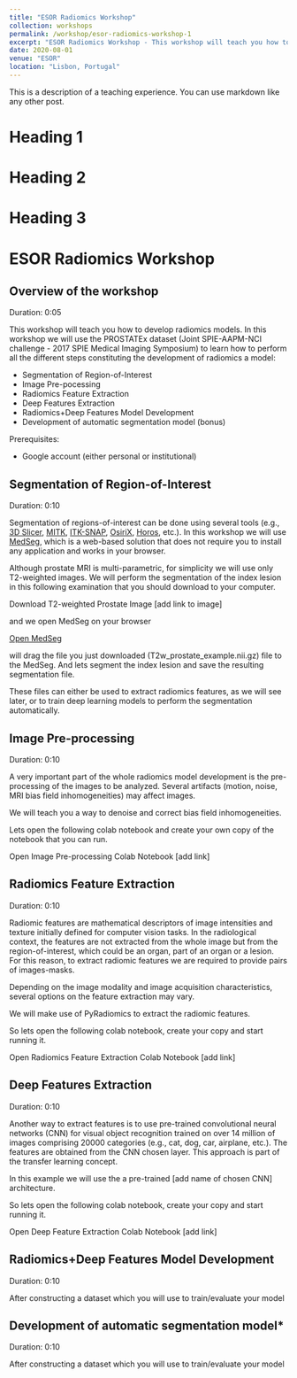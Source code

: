 ```yaml
---
title: "ESOR Radiomics Workshop"
collection: workshops
permalink: /workshop/esor-radiomics-workshop-1
excerpt: "ESOR Radiomics Workshop - This workshop will teach you how to develop radiomics models."
date: 2020-08-01
venue: "ESOR"
location: "Lisbon, Portugal"
---
```


This is a description of a teaching experience. You can use markdown like any other post.

Heading 1
======

Heading 2
======

Heading 3
======

# ESOR Radiomics Workshop

## Overview of the workshop
Duration: 0:05

This workshop will teach you how to develop radiomics models. In this workshop we will use the PROSTATEx dataset (Joint 
SPIE-AAPM-NCI challenge - 2017 SPIE Medical Imaging Symposium) to learn how to perform all the different steps 
constituting the development of radiomics a model:

* Segmentation of Region-of-Interest 
* Image Pre-pocessing
* Radiomics Feature Extraction
* Deep Features Extraction
* Radiomics+Deep Features Model Development
* Development of automatic segmentation model (bonus)

Prerequisites:

* Google account (either personal or institutional)

## Segmentation of Region-of-Interest
Duration: 0:10

Segmentation of regions-of-interest can be done using several tools (e.g., 
<a href="https://www.slicer.org" target="_blank">3D Slicer</a>, 
<a href="https://www.mitk.org/wiki/The_Medical_Imaging_Interaction_Toolkit_(MITK)" target="_blank">MITK</a>, 
<a href="http://www.itksnap.org/pmwiki/pmwiki.php" target="_blank">ITK-SNAP</a>, 
<a href="https://www.osirix-viewer.com" target="_blank">OsiriX</a>, 
<a href="https://horosproject.org" target="_blank">Horos</a>, etc.). In this 
workshop we will use 
<a href="http://htmlsegmentation.s3.eu-north-1.amazonaws.com/index.html" target="_blank">MedSeg</a>, which is a 
web-based solution that does not require you to install any application and works in your browser.

Although prostate MRI is multi-parametric, for simplicity we will use only T2-weighted images. We will perform the 
segmentation of the index lesion in this following examination that you should download to your computer.

Download T2-weighted Prostate Image [add link to image]

and we open MedSeg on your browser

<a href="http://htmlsegmentation.s3.eu-north-1.amazonaws.com/index.html" target="_blank">Open MedSeg</a>

will drag the file you just downloaded (T2w_prostate_example.nii.gz) file to the MedSeg. And lets segment the index 
lesion and save the resulting segmentation file.

These files can either be used to extract radiomics features, as we will see later, or to train deep learning models to 
perform the segmentation automatically.

## Image Pre-processing
Duration: 0:10

A very important part of the whole radiomics model development is the pre-processing of the images to be analyzed. 
Several artifacts (motion, noise, MRI bias field inhomogeneities) may affect images.

We will teach you a way to denoise and correct bias field inhomogeneities.

Lets open the following colab notebook and create your own copy of the notebook that you can run.

Open Image Pre-processing Colab Notebook [add link]

## Radiomics Feature Extraction
Duration: 0:10

Radiomic features are mathematical descriptors of image intensities and texture initially defined for computer vision 
tasks. In the radiological context, the features are not extracted from the whole image but from the region-of-interest,
 which could be an organ, part of an organ or a lesion. For this reason, to extract radiomic features we are required to
 provide pairs of images-masks. 

Depending on the image modality and image acquisition characteristics, several options on the feature extraction may 
vary.

We will make use of PyRadiomics to extract the radiomic features.

So lets open the following colab notebook, create your copy and start running it.

Open Radiomics Feature Extraction Colab Notebook [add link]

## Deep Features Extraction
Duration: 0:10

Another way to extract features is to use pre-trained convolutional neural networks (CNN) for visual object recognition 
trained on over 14 million of images comprising 20000 categories (e.g., cat, dog, car, airplane, etc.). The features are
 obtained from the CNN chosen layer. This approach is part of the transfer learning concept.
 
In this example we will use the a pre-trained [add name of chosen CNN] architecture.

So lets open the following colab notebook, create your copy and start running it.

Open Deep Feature Extraction Colab Notebook [add link]

## Radiomics+Deep Features Model Development
Duration: 0:10

After constructing a dataset which you will use to train/evaluate your model

## Development of automatic segmentation model*
Duration: 0:10

After constructing a dataset which you will use to train/evaluate your model